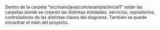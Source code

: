 Dentro de la carpeta “src/main/java/com/example/inicial1” están las carpetas 
donde se crearon las distintas entidades, servicios, repositorios, controladores 
de las distintas clases del diagrama.
También se puede encontrar el main del proyecto..
